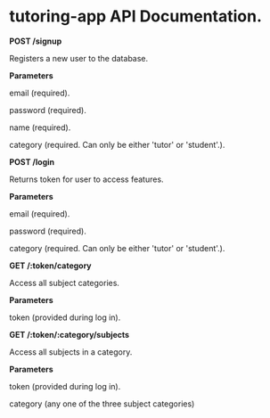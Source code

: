 # tutoring-app API Documentation.

<strong>POST /signup</strong>
<p>Registers a new user to the database.</p>
<p><strong>Parameters</strong></p>
<p>email (required).</p>
<p>password (required).</p>
<p>name (required).</p>
<p>category (required. Can only be either 'tutor' or 'student'.).</p>


<strong>POST /login</strong>
<p>Returns token for user to access features.</p>
<p><strong>Parameters</strong></p>
<p>email (required).</p>
<p>password (required).</p>
<p>category (required. Can only be either 'tutor' or 'student'.).</p>

<strong>GET /:token/category</strong>
<p>Access all subject categories.</p>
<p><strong>Parameters</strong></p>
<p>token (provided during log in).</p>

<strong>GET /:token/:category/subjects</strong>
<p>Access all subjects in a category.</p>
<p><strong>Parameters</strong></p>
<p>token (provided during log in).</p>
<p>category (any one of the three subject categories)</p>
